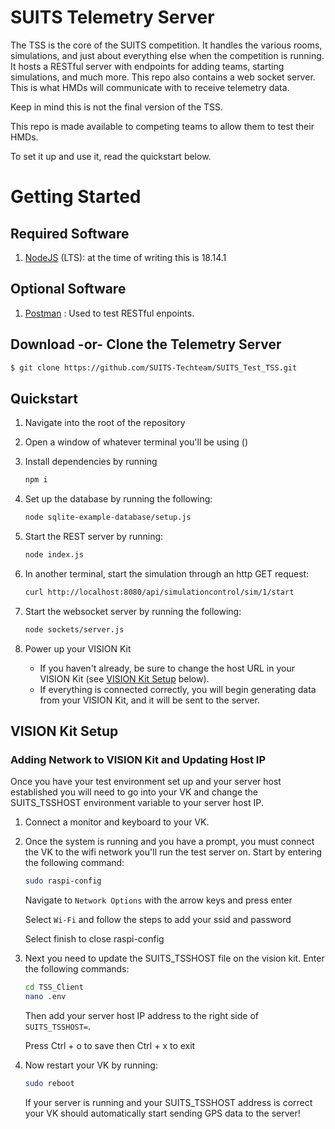 # SUITS Telemetry Server
The TSS is the core of the SUITS competition. It handles the various rooms, simulations, and just about everything else when the competition is running. It hosts a RESTful server with endpoints for adding teams, starting simulations, and much more. This repo also contains a web socket server. This is what HMDs will communicate with to receive telemetry data.

Keep in mind this is not the final version of the TSS.

This repo is made available to competing teams to allow them to test their HMDs.

To set it up and use it, read the quickstart below.

# Getting Started

## Required Software
1. [NodeJS](https://nodejs.org/en/) (LTS): at the time of writing this is 18.14.1

## Optional Software 
1. [Postman](https://www.postman.com/) : Used to test RESTful enpoints.

## Download -or- Clone the Telemetry Server
``` bash
$ git clone https://github.com/SUITS-Techteam/SUITS_Test_TSS.git
```

## Quickstart
1. Navigate into the root of the repository
2. Open a window of whatever terminal you'll be using ()
3. Install dependencies by running

    ``` bash
    npm i
    ```
4. Set up the database by running the following:
    ``` bash
    node sqlite-example-database/setup.js
    ```
5. Start the REST server by running:
    ``` bash
    node index.js
    ```
6. In another terminal, start the simulation through an http GET request:
    ``` bash
    curl http://localhost:8080/api/simulationcontrol/sim/1/start
    ```
7. Start the websocket server by running the following:
    ``` bash
    node sockets/server.js
    ```
8. Power up your VISION Kit
    * If you haven't already, be sure to change the host URL in your VISION Kit (see [VISION Kit Setup](#vision-kit-setup) below).  
    * If everything is connected correctly, you will begin generating data from your VISION Kit, and it will be sent to the server.

## VISION Kit Setup
### Adding Network to VISION Kit and Updating Host IP
Once you have your test environment set up and your server host established you will need to go into your VK and change the SUITS_TSSHOST environment variable to 
your server host IP. 

1. Connect a monitor and keyboard to your VK. 
2. Once the system is running and you have a prompt, you must connect the VK to the wifi network you'll run the test server on. Start by entering the following command:
    ``` bash
    sudo raspi-config
    ```
    Navigate to `Network Options` with the arrow keys and press enter
    
    Select `Wi-Fi` and follow the steps to add your ssid and password
    
    Select finish to close raspi-config

3. Next you need to update the SUITS_TSSHOST file on the vision kit. Enter the following commands:
    ``` bash
    cd TSS_Client
    nano .env
    ```
    Then add your server host IP address to the right side of `SUITS_TSSHOST=`.
    
    Press Ctrl + o to save then Ctrl + x to exit

4. Now restart your VK by running:
    ``` bash
    sudo reboot
    ```
    If your server is running and your SUITS_TSSHOST address is correct your VK should automatically start sending GPS data to the server!
